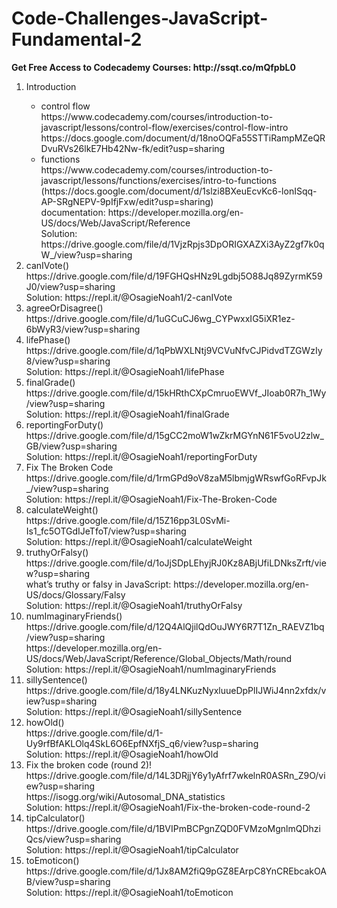 # Code-Challenges-JavaScript-Fundamental-2
<p><strong>Get Free Access to Codecademy Courses: http://ssqt.co/mQfpbL0</strong></p>

<ol>
  <li>Introduction</li>
  <ul>
  <li>control flow</li> 
    https://www.codecademy.com/courses/introduction-to-javascript/lessons/control-flow/exercises/control-flow-intro<br>
    https://docs.google.com/document/d/18noOQFa55STTiRampMZeQRDvuRVs26lkE7Hb42Nw-fk/edit?usp=sharing

  <li>functions</li> 
  https://www.codecademy.com/courses/introduction-to-javascript/lessons/functions/exercises/intro-to-functions<br>
  (https://docs.google.com/document/d/1slzi8BXeuEcvKc6-lonISqq-AP-SRgNEPV-9pIfjFxw/edit?usp=sharing)<br>
  documentation: https://developer.mozilla.org/en-US/docs/Web/JavaScript/Reference<br>
  Solution: https://drive.google.com/file/d/1VjzRpjs3DpORIGXAZXi3AyZ2gf7k0qW_/view?usp=sharing
  </ul>

  <li>canIVote()</li>
  https://drive.google.com/file/d/19FGHQsHNz9Lgdbj5O88Jq89ZyrmK59J0/view?usp=sharing<br>
  Solution: https://repl.it/@OsagieNoah1/2-canIVote<br>

  <li>agreeOrDisagree()</li>
  https://drive.google.com/file/d/1uGCuCJ6wg_CYPwxxIG5iXR1ez-6bWyR3/view?usp=sharing<br>

  <li>lifePhase()</li>
  https://drive.google.com/file/d/1qPbWXLNtj9VCVuNfvCJPidvdTZGWzIy8/view?usp=sharing<br>
  Solution: https://repl.it/@OsagieNoah1/lifePhase<br>

  <li>finalGrade()</li>
  https://drive.google.com/file/d/15kHRthCXpCmruoEWVf_JIoab0R7h_1Wy/view?usp=sharing<br>
  Solution: https://repl.it/@OsagieNoah1/finalGrade<br>

  <li>reportingForDuty()</li>
  https://drive.google.com/file/d/15gCC2moW1wZkrMGYnN61F5voU2zlw_GB/view?usp=sharing<br>
  Solution: https://repl.it/@OsagieNoah1/reportingForDuty<br>

  <li>Fix The Broken Code</li>
  https://drive.google.com/file/d/1rmGPd9oV8zaM5lbmjgWRswfGoRFvpJk_/view?usp=sharing<br>
  Solution: https://repl.it/@OsagieNoah1/Fix-The-Broken-Code<br>

  <li>calculateWeight()</li>
  https://drive.google.com/file/d/15Z16pp3L0SvMi-Is1_fc5OTGdIJeTfoT/view?usp=sharing<br>
  Solution: https://repl.it/@OsagieNoah1/calculateWeight<br>

  <li>truthyOrFalsy()</li>
  https://drive.google.com/file/d/1oJjSDpLEhyjRJ0Kz8ABjUfiLDNksZrft/view?usp=sharing<br>
  what’s truthy or falsy in JavaScript: https://developer.mozilla.org/en-US/docs/Glossary/Falsy<br>
  Solution: https://repl.it/@OsagieNoah1/truthyOrFalsy<br>

  <li>numImaginaryFriends()</li>
  https://drive.google.com/file/d/12Q4AlQjilQdOuJWY6R7T1Zn_RAEVZ1bq/view?usp=sharing<br>
  https://developer.mozilla.org/en-US/docs/Web/JavaScript/Reference/Global_Objects/Math/round<br>
  Solution: https://repl.it/@OsagieNoah1/numImaginaryFriends<br>
  
  <li>sillySentence()</li>
  https://drive.google.com/file/d/18y4LNKuzNyxluueDpPlIJWiJ4nn2xfdx/view?usp=sharing<br>
  Solution: https://repl.it/@OsagieNoah1/sillySentence

  <li>howOld()</li>
  https://drive.google.com/file/d/1-Uy9rfBfAKLOlq4SkL6O6EpfNXfjS_q6/view?usp=sharing<br>
  Solution: https://repl.it/@OsagieNoah1/howOld<br>

  <li>Fix the broken code (round 2)!</li>
  https://drive.google.com/file/d/14L3DRjjY6y1yAfrf7wkelnR0ASRn_Z9O/view?usp=sharing<br>
  https://isogg.org/wiki/Autosomal_DNA_statistics<br>
  Solution: https://repl.it/@OsagieNoah1/Fix-the-broken-code-round-2<br>
  
  <li>tipCalculator()</li>
  https://drive.google.com/file/d/1BVIPmBCPgnZQD0FVMzoMgnlmQDhziQcs/view?usp=sharing<br>
  Solution: https://repl.it/@OsagieNoah1/tipCalculator<br>

  <li>toEmoticon()</li>
  https://drive.google.com/file/d/1Jx8AM2fiQ9pGZ8EArpC8YnCREbcakOAB/view?usp=sharing<br>
  Solution: https://repl.it/@OsagieNoah1/toEmoticon
</ol>
